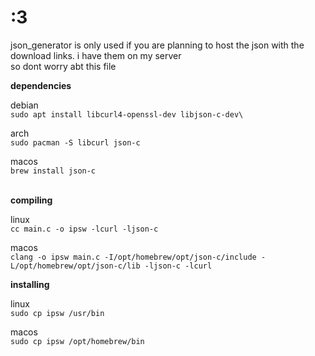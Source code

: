 
# :3

json_generator is only used if you are planning to host the json with the download links. i have them on my server\
so dont worry abt this file

**dependencies**

debian\
```sudo apt install libcurl4-openssl-dev libjson-c-dev\```

arch\
```sudo pacman -S libcurl json-c```

macos\
```brew install json-c```


\
**compiling**

linux\
```cc main.c -o ipsw -lcurl -ljson-c```

macos\
```clang -o ipsw main.c -I/opt/homebrew/opt/json-c/include -L/opt/homebrew/opt/json-c/lib -ljson-c -lcurl```


**installing**

linux\
```sudo cp ipsw /usr/bin```

macos\
```sudo cp ipsw /opt/homebrew/bin```
